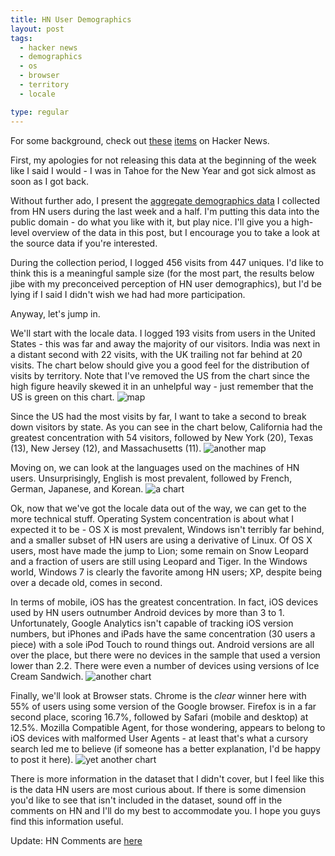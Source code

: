 ```yaml
---
title: HN User Demographics
layout: post
tags:
  - hacker news
  - demographics
  - os
  - browser
  - territory
  - locale

type: regular
---
```


For some background, check out [these](http://news.ycombinator.com/item?id=3397619) [items](http://news.ycombinator.com/item?id=3397976) on Hacker News.

First, my apologies for not releasing this data at the beginning of the week like I said I would - I was in Tahoe for the New Year and got sick almost as soon as I got back.

Without further ado, I present the [aggregate demographics data](https://docs.google.com/open?id=0B3VMx_O32Sl9ZDgzYmVkOGItZmUwYy00OTViLWFjZWEtZWRjNmExOWNmMjRl) I collected from HN users during the last week and a half. I'm putting this data into the public domain - do what you like with it, but play nice. I'll give you a high-level overview of the data in this post, but I encourage you to take a look at the source data if you're interested.

During the collection period, I logged 456 visits from 447 uniques. I'd like to think this is a meaningful sample size (for the most part, the results below jibe with my preconceived perception of HN user demographics), but I'd be lying if I said I didn't wish we had had more participation.

Anyway, let's jump in.

We'll start with the locale data. I logged 193 visits from users in the United States - this was far and away the majority of our visitors. India was next in a distant second with 22 visits, with the UK trailing not far behind at 20 visits. The chart below should give you a good feel for the distribution of visits by territory. Note that I've removed the US from the chart since the high figure heavily skewed it in an unhelpful way - just remember that the US is green on this chart.  ![map](http://media.tumblr.com/tumblr_lxe5frZbTX1qzl41y.png)  

Since the US had the most visits by far, I want to take a second to break down visitors by state. As you can see in the chart below, California had the greatest concentration with 54 visitors, followed by New York (20), Texas (13), New Jersey (12), and Massachusetts (11).
  ![another map](http://media.tumblr.com/tumblr_lxe5g2N57f1qzl41y.png)

Moving on, we can look at the languages used on the machines of HN users. Unsurprisingly, English is most prevalent, followed by French, German, Japanese, and Korean.  ![a chart](http://media.tumblr.com/tumblr_lxe5gcHwfq1qzl41y.png)

Ok, now that we've got the locale data out of the way, we can get to the more technical stuff. Operating System concentration is about what I expected it to be - OS X is most prevalent, Windows isn't terribly far behind, and a smaller subset of HN users are using a derivative of Linux. Of OS X users, most have made the jump to Lion; some remain on Snow Leopard and a fraction of users are still using Leopard and Tiger. In the Windows world, Windows 7 is clearly the favorite among HN users; XP, despite being over a decade old, comes in second.

In terms of mobile, iOS has the greatest concentration. In fact, iOS devices used by HN users outnumber Android devices by more than 3 to 1. Unfortunately, Google Analytics isn't capable of tracking iOS version numbers, but iPhones and iPads have the same concentration (30 users a piece) with a sole iPod Touch to round things out. Android versions are all over the place, but there were no devices in the sample that used a version lower than 2.2. There were even a number of devices using versions of Ice Cream Sandwich.
  ![another chart](http://media.tumblr.com/tumblr_lxe5gmVRZz1qzl41y.png)

Finally, we'll look at Browser stats. Chrome is the *clear* winner here with 55% of users using some version of the Google browser. Firefox is in a far second place, scoring 16.7%, followed by Safari (mobile and desktop) at 12.5%. Mozilla Compatible Agent, for those wondering, appears to belong to iOS devices with malformed User Agents - at least that's what a cursory search led me to believe (if someone has a better explanation, I'd be happy to post it here).  ![yet another chart](http://media.tumblr.com/tumblr_lxe5gwOuAo1qzl41y.png)

There is more information in the dataset that I didn't cover, but I feel like this is the data HN users are most curious about. If there is some dimension you'd like to see that isn't included in the dataset, sound off in the comments on HN and I'll do my best to accommodate you. I hope you guys find this information useful.

Update: HN Comments are [here](http://news.ycombinator.com/item?id=3434640) 
